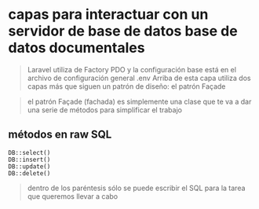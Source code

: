# capas para interactuar con un servidor de base de datos base de datos documentales

> Laravel utiliza de Factory PDO y la configuración base está en el archivo de configuración general .env
> Arriba de esta capa utiliza dos capas más que siguen un patrón de diseño: el patrón Façade

> el patrón Façade (fachada) es simplemente una clase que te va a dar una serie de métodos para simplificar el trabajo

## métodos en raw SQL

    DB::select()  
    DB::insert()  
    DB::update()  
    DB::delete()  

> dentro de los paréntesis sólo se puede escribir el SQL para la tarea que queremos llevar a cabo

